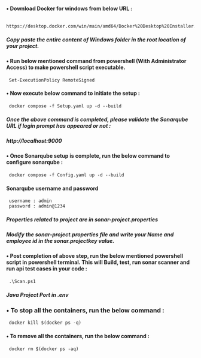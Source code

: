 #### • Download Docker for windows from below URL :
     https://desktop.docker.com/win/main/amd64/Docker%20Desktop%20Installer.exe

##### Copy paste the entire content of Windows folder in the root location of your project.

#### • Run below mentioned command from powershell (With Administrator Access) to make powershell script executable.
     Set-ExecutionPolicy RemoteSigned

#### • Now execute below command to initiate the setup : 
     docker compose -f Setup.yaml up -d --build

##### Once the above command is completed, please validate the Sonarqube URL if login prompt has appeared or not :
##### http://localhost:9000

#### • Once Sonarqube setup is complete, run the below command to configure sonarqube :
     docker compose -f Config.yaml up -d --build

#### Sonarqube username and password
     username : admin
     password : admin@1234

##### Properties related to project are in sonar-project.properties
##### Modify the sonar-project.properties file and write your Name and employee id in the sonar.projectkey value.

#### • Post completion of above step, run the below mentioned powershell script in powershell terminal. This will Build, test, run sonar scanner and run api test cases in your code :
     .\Scan.ps1

##### Java Project Port in .env

### • To stop all the containers, run the below command :
     docker kill $(docker ps -q)

#### • To remove all the containers, run the below command :
     docker rm $(docker ps -aq)

